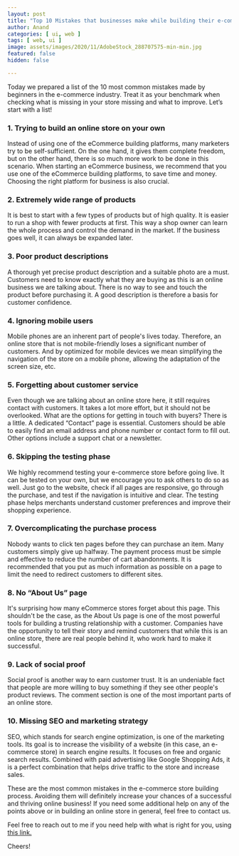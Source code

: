 ```yaml
---
layout: post
title: "Top 10 Mistakes that businesses make while building their e-commerce website"
author: Anand
categories: [ ui, web ]
tags: [ web, ui ]
image: assets/images/2020/11/AdobeStock_288707575-min-min.jpg
featured: false
hidden: false

---
```


Today we prepared a list of the 10 most common mistakes made by beginners in the e-commerce industry. Treat it as your benchmark when checking what is missing in your store missing and what to improve. Let’s start with a list!
 
 
### 1. Trying to build an online store on your own
Instead of using one of the eCommerce building platforms, many marketers try to be self-sufficient.  On the one hand, it gives them complete freedom, but on the other hand, there is so much more work to be done in this scenario.  When starting an eCommerce business, we recommend that you use one of the eCommerce building platforms, to save time and money.  Choosing the right platform for business is also crucial. 

### 2. Extremely wide range of products
It is best to start with a few types of products but of high quality.  It is easier to run a shop with fewer products at first.  This way a shop owner can learn the whole process and control the demand in the market.  If the business goes well, it can always be expanded later.

### 3. Poor product descriptions
A thorough yet precise product description and a suitable photo are a must. Customers need to know exactly what they are buying as this is an online business we are talking about. There is no way to see and touch the product before purchasing it. A good description is therefore a basis for customer confidence. 

### 4. Ignoring mobile users
Mobile phones are an inherent part of people's lives today.  Therefore, an online store that is not mobile-friendly loses a significant number of customers.  And by optimized for mobile devices we mean simplifying the navigation of the store on a mobile phone, allowing the adaptation of the screen size, etc.

### 5. Forgetting about customer service
Even though we are talking about an online store here, it still requires contact with customers. It takes a lot more effort, but it should not be overlooked.  What are the options for getting in touch with buyers? There is a little. A dedicated “Contact” page is essential. Customers should be able to easily find an email address and phone number or contact form to fill out.  Other options include a support chat or a newsletter.

### 6. Skipping the testing phase
We highly recommend testing your e-commerce store before going live.  It can be tested on your own, but we encourage you to ask others to do so as well. Just go to the website, check if all pages are responsive, go through the purchase, and test if the navigation is intuitive and clear.  The testing phase helps merchants understand customer preferences and improve their shopping experience. 

### 7. Overcomplicating the purchase process
Nobody wants to click ten pages before they can purchase an item.  Many customers simply give up halfway.  The payment process must be simple and effective to reduce the number of cart abandonments.  It is recommended that you put as much information as possible on a page to limit the need to redirect customers to different sites.

### 8. No “About Us” page
It's surprising how many eCommerce stores forget about this page.  This shouldn't be the case, as the About Us page is one of the most powerful tools for building a trusting relationship with a customer.  Companies have the opportunity to tell their story and remind customers that while this is an online store, there are real people behind it, who work hard to make it successful. 

### 9. Lack of social proof
Social proof is another way to earn customer trust.  It is an undeniable fact that people are more willing to buy something if they see other people's product reviews.  The comment section is one of the most important parts of an online store. 

### 10. Missing SEO and marketing strategy
SEO, which stands for search engine optimization, is one of the marketing tools.  Its goal is to increase the visibility of a website (in this case, an e-commerce store) in search engine results.  It focuses on free and organic search results.  Combined with paid advertising like Google Shopping Ads, it is a perfect combination that helps drive traffic to the store and increase sales. 
 
 
These are the most common mistakes in the e-commerce store building process.  Avoiding them will definitely increase your chances of a successful and thriving online business!  If you need some additional help on any of the points above or in building an online store in general, feel free to contact us.  







Feel free to reach out to me if you need help with what is right for you, using <a href="https://www.calendly.com/ahyconsulting/book" target="\_blank">this link.</a>

Cheers!





